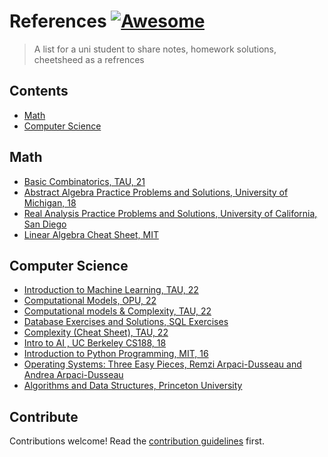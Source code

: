 # References  [![Awesome](https://awesome.re/badge.svg)](https://awesome.re)

> A list for a uni student to share notes, homework solutions, cheetsheed as a refrences


## Contents

- [Math](#math)
- [Computer Science](#computer-science)


## Math

- [Basic Combinatorics, TAU, 21](https://saarbk.github.io/Basic-Combinatorics/)
- [Abstract Algebra Practice Problems and Solutions, University of Michigan, 18](http://www.math.lsa.umich.edu/~kesmith/Math412-2018.html)
- [Real Analysis Practice Problems and Solutions, University of California, San Diego](https://www.math.ucsd.edu/~kedlaya/math205b/real.html)
- [Linear Algebra Cheat Sheet, MIT](https://ocw.mit.edu/18-06/linear-algebra-cheat-sheet.pdf)



## Computer Science

- [Introduction to Machine Learning, TAU, 22](https://github.com/saarbk/Introduction-to-Machine-Learning)
- [Computational Models, OPU, 22](https://saarbk.github.io/computational-models/)
- [Computational models & Complexity, TAU, 22 ](https://github.com/saarbk/Complexity-and-Computational-models-Cheat-Sheet)
- [Database Exercises and Solutions, SQL Exercises](https://www.w3resource.com/sql-exercises/)
- [ Complexity (Cheat Sheet), TAU, 22](https://github.com/saarbk/Complexity-and-Computational-models-Cheat-Sheet)
- [ Intro to AI , UC Berkeley CS188, 18 ](http://ai.berkeley.edu/project_overview.html)
- [Introduction to Python Programming, MIT, 16](https://ocw.mit.edu/courses/electrical-engineering-and-computer-science/6-0001-introduction-to-computer-science-and-programming-in-python-fall-2016/)
- [Operating Systems: Three Easy Pieces, Remzi Arpaci-Dusseau and Andrea Arpaci-Dusseau](https://pages.cs.wisc.edu/~remzi/OSTEP/)
- [Algorithms and Data Structures, Princeton University](https://algs4.cs.princeton.edu/home/)


## Contribute

Contributions welcome! Read the [contribution guidelines](contributing.md) first.


